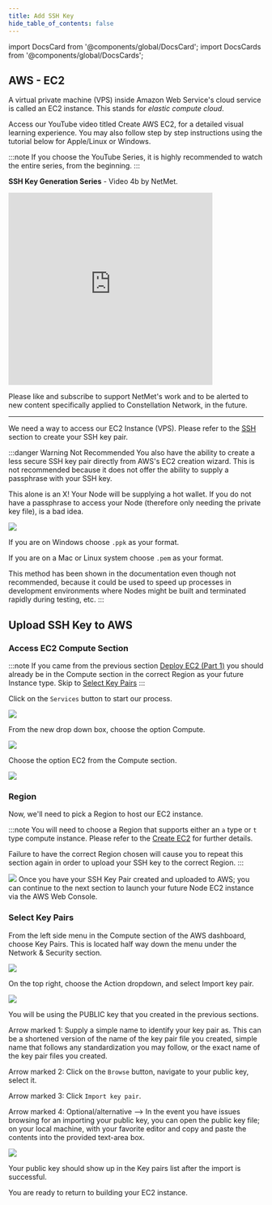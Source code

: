 ```yaml
---
title: Add SSH Key
hide_table_of_contents: false
---
```

<intro-end />

import DocsCard from '@components/global/DocsCard';
import DocsCards from '@components/global/DocsCards';

<head>
  <title>AWS Apply SSH Keys</title>
  <meta
    name="description"
    content="Uploading our Public key to AWS EC2 Instance"
  />
</head>

## AWS - EC2

A virtual private machine (VPS) inside Amazon Web Service's cloud service is called an EC2 instance. This stands for *elastic compute cloud*.

Access our YouTube video titled Create AWS EC2, for a detailed visual learning experience. You may also follow step by step instructions using the tutorial below for Apple/Linux or Windows. 

:::note
If you choose the YouTube Series, it is highly recommended to watch the entire series, from the beginning.
:::
<br/>

**SSH Key Generation Series** - Video 4b by NetMet.

<iframe width="80%" height="380" src="https://www.youtube.com/embed/0plYuXJwfOU" title="YouTube video player" frameborder="0" allow="accelerometer; autoplay; clipboard-write; encrypted-media; gyroscope; picture-in-picture" allowfullscreen></iframe>

Please like and subscribe to support NetMet's work and to be alerted to new content specifically applied to Constellation Network, in the future.

---

We need a way to access our EC2 Instance (VPS). Please refer to the [SSH](../../validator/sshkeyExplained.md) section to create your SSH key pair.  

:::danger Warning Not Recommended
You also have the ability to create a less secure SSH key pair directly from AWS's EC2 creation wizard.  This is not recommended because it does not offer the ability to supply a passphrase with your SSH key.  

This alone is an X!  Your Node will be supplying a hot wallet. If you do not have a passphrase to access your Node (therefore only needing the private key file), is a bad idea.

![](/img/validator_nodes/node-aws-autosshkey.png)

If you are on Windows choose `.ppk` as your format.

If you are on a Mac or Linux system choose `.pem` as your format.

This method has been shown in the documentation even though not recommended, because it could be used to speed up processes in development environments where Nodes might be built and terminated rapidly during testing, etc.
:::

## Upload SSH Key to AWS

### Access EC2 Compute Section

:::note
If you came from the previous section [Deploy EC2 (Part 1)](./createEC2.md) you should already be in the Compute section in the correct Region as your future Instance type. Skip to [Select Key Pairs](#select-key-pairs)
:::

Click on the `Services` button to start our process.

![](/img/validator_nodes/node-aws-ec2-services1.png)

From the new drop down box, choose the option Compute.

![](/img/validator_nodes/node-aws-ec2-services2.png)

Choose the option EC2 from the Compute section.

![](/img/validator_nodes/node-aws-ec2-services3.png)

### Region

Now, we'll need to pick a Region to host our EC2 instance.

:::note
You will need to choose a Region that supports either an `a` type or `t` type compute instance.  Please refer to the [Create EC2](./createEC2.md) for further details.

Failure to have the correct Region chosen will cause you to repeat this section again in order to upload your SSH key to the correct Region.
:::

![](/img/validator_nodes/node-aws-ec2-3.png)
Once you have your SSH Key Pair created and uploaded to AWS; you can continue to the next section to launch your future Node EC2 instance via the AWS Web Console. 

### Select Key Pairs

From the left side menu in the Compute section of the AWS dashboard, choose Key Pairs.  This is located half way down the menu under the Network & Security section.

![](/img/validator_nodes/node-aws-keypair-section.png)

On the top right, choose the Action dropdown, and select Import key pair.

![](/img/validator_nodes/node-aws-keypair-import.png)

You will be using the PUBLIC key that you created in the previous sections.

Arrow marked 1: Supply a simple name to identify your key pair as.  This can be a shortened version of the name of the key pair file you created, simple name that follows any standardization you may follow, or the exact name of the key pair files you created.  

Arrow marked 2: Click on the `Browse` button, navigate to your public key, select it.

Arrow marked 3: Click `Import key pair`.

Arrow marked 4: Optional/alternative --> In the event you have issues browsing for an importing your public key, you can open the public key file; on your local machine, with your favorite editor and copy and paste the contents into the provided text-area box.

![](/img/validator_nodes/node-aws-keypair-import2.png)

Your public key should show up in the Key pairs list after the import is successful.

You are ready to return to building your EC2 instance.